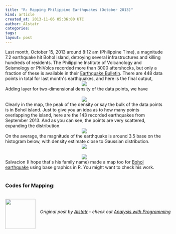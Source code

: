 ```yaml
---
title: "R: Mapping Philippine Earthquakes (October 2013)"
kind: article
created_at: 2013-11-06 05:36:00 UTC
author: Alstatr
categories: 
tags: 
layout: post
---
```

<div dir="ltr" style="text-align: left;" trbidi="on">Last month, October 15, 2013 around 8:12 am (Philippine Time), a magnitude 7.2 earthquake  hit Bohol island, detroying several infrastructures and killing hundreds of residents. The Philippine Institute of Volcanology and Seismology or PhiVolcs recorded more than 3000 aftershocks, but only a fraction of these is available in their <a href="http://www.phivolcs.dost.gov.ph/html/update_SOEPD/EQLatest.html" target="_blank">Earthquake Bulletin</a>. There are 448 data points in total for last month's earthquakes, and here is the final output,<br /><div class="separator" style="clear: both; text-align: center;"><a href="http://1.bp.blogspot.com/-Fc0B-_7wYEQ/Unh_d1HMXDI/AAAAAAAABAQ/nAF4B-U2R8k/s1600/Rplot01.png" imageanchor="1"><img border="0" src="http://1.bp.blogspot.com/-Fc0B-_7wYEQ/Unh_d1HMXDI/AAAAAAAABAQ/nAF4B-U2R8k/s1600/Rplot01.png" /></a></div><div class="separator" style="clear: both; text-align: center;"></div>Adding layer for two-dimensional density of the data points, we have <br /><a name='more'></a><br /><div class="separator" style="clear: both; text-align: center;"><a href="http://3.bp.blogspot.com/-EsZ0jBP2lwA/UniUULtIpGI/AAAAAAAABBc/u2A3vI3S7O0/s1600/Rplot03.png" imageanchor="1"><img border="0" src="http://3.bp.blogspot.com/-EsZ0jBP2lwA/UniUULtIpGI/AAAAAAAABBc/u2A3vI3S7O0/s1600/Rplot03.png" /></a></div><div class="separator" style="clear: both; text-align: center;"></div><div class="separator" style="clear: both; text-align: center;"></div>Clearly in the map, the peak of the density or say the bulk of the data points is in Bohol island. Just to give you an idea as to how many points overlapping the island, here are the 143 recorded earthquakes from September 2013. And as you can see, the points are very scattered, expanding the distribution.<br /><div class="separator" style="clear: both; text-align: center;"><a href="http://3.bp.blogspot.com/-l_T0DKw9liM/UniUirHQO3I/AAAAAAAABBk/nndmeiohgmU/s1600/Rplot9.png" imageanchor="1"><img border="0" src="http://3.bp.blogspot.com/-l_T0DKw9liM/UniUirHQO3I/AAAAAAAABBk/nndmeiohgmU/s1600/Rplot9.png" /></a></div>On the average, the magnitude of the earthquake is around 3.5 base on the histogram below, with density estimate close to Gaussian distribution.<br /><div class="separator" style="clear: both; text-align: center;"><a href="http://2.bp.blogspot.com/-KqMhM4TdOGU/UnnR17yO6JI/AAAAAAAABB4/l3jkDouh6-8/s1600/HistMag.png" imageanchor="1" style="margin-left: 1em; margin-right: 1em;"><img border="0" src="http://2.bp.blogspot.com/-KqMhM4TdOGU/UnnR17yO6JI/AAAAAAAABB4/l3jkDouh6-8/s1600/HistMag.png" /></a></div><br /><div class="separator" style="clear: both; text-align: center;"><a href="http://4.bp.blogspot.com/-vr2DG1mNofs/UnnR2AaPpaI/AAAAAAAABB8/Vur0PfQl4G8/s1600/MagnitudeHist.png" imageanchor="1" style="margin-left: 1em; margin-right: 1em;"><img border="0" src="http://4.bp.blogspot.com/-vr2DG1mNofs/UnnR2AaPpaI/AAAAAAAABB8/Vur0PfQl4G8/s1600/MagnitudeHist.png" /></a></div>Salvacion (I hope that's his family name) made a map too for <a href="http://r-nold.blogspot.com/2013/10/on-my-previous-post-year-ago-on-mapping.html" target="_blank">Bohol earthquake</a> using base graphics in R. You might want to check his work.<br /><br /><h3 style="text-align: left;">Codes for Mapping:</h3><br /><script src="https://gist.github.com/alstat/7314413.js"></script></div><div class="author">
  <img src="" style="width: 96px; height: 96;">
  <span style="position: absolute; padding: 32px 15px;">
    <i>Original post by <a href="http://twitter.com/">Alstatr</a> - check out <a href="http://alstatr.blogspot.com/">Analysis with Programming</a></i>
  </span>
</div>
